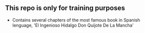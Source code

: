 
## This repo is only for training purposes

- Contains several chapters of the most famous book in Spanish lenguage, 'El Ingenioso Hidalgo Don Quijote De La Mancha'



